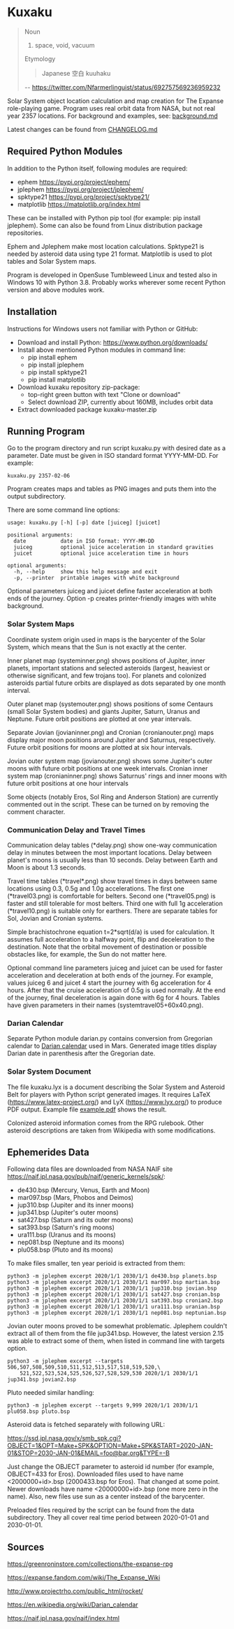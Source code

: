 # Kuxaku

>Noun
>
>1. space, void, vacuum
>
>Etymology
>
>>Japanese 空白 kuuhaku
>
> -- <https://twitter.com/Nfarmerlinguist/status/692757569236959232>

Solar System object location calculation and map creation for The Expanse role-playing game. Program uses real orbit data from NASA, but not real year 2357 locations. For background and examples, see: [background.md](background.md)

Latest changes can be found from [CHANGELOG.md](CHANGELOG.md)

## Required Python Modules

In addition to the Python itself, following modules are required:

- ephem <https://pypi.org/project/ephem/>
- jplephem <https://pypi.org/project/jplephem/>
- spktype21 <https://pypi.org/project/spktype21/>
- matplotlib <https://matplotlib.org/index.html>

These can be installed with Python pip tool (for example: pip install jplephem). Some can also be found from Linux distribution package repositories.

Ephem and Jplephem make most location calculations. Spktype21 is needed by asteroid data using type 21 format. Matplotlib is used to plot tables and Solar System maps.

Program is developed in OpenSuse Tumbleweed Linux and tested also in Windows 10 with Python 3.8. Probably works wherever some recent Python version and above modules work.

## Installation

Instructions for Windows users not familiar with Python or GitHub:

- Download and install Python: <https://www.python.org/downloads/>
- Install above mentioned Python modules in command line:
	- pip install ephem
	- pip install jplephem
	- pip install spktype21
	- pip install matplotlib
- Download kuxaku repository zip-package:
	- top-right green button with text "Clone or download"
	- Select download ZIP, currently about 160MB, includes orbit data
- Extract downloaded package kuxaku-master.zip

## Running Program

Go to the program directory and run script kuxaku.py with desired date as a parameter. Date must be given in ISO standard format YYYY-MM-DD. For example:

	kuxaku.py 2357-02-06

Program creates maps and tables as PNG images and puts them into the output subdirectory.

There are some command line options:

	usage: kuxaku.py [-h] [-p] date [juiceg] [juicet]

	positional arguments:
	  date           date in ISO format: YYYY-MM-DD
	  juiceg         optional juice acceleration in standard gravities
	  juicet         optional juice acceleration time in hours

	optional arguments:
	  -h, --help     show this help message and exit
	  -p, --printer  printable images with white background

Optional parameters juiceg and juicet define faster acceleration at both ends of the journey. Option -p creates printer-friendly images with white background.

### Solar System Maps

Coordinate system origin used in maps is the barycenter of the Solar System, which means that the Sun is not exactly at the center.

Inner planet map (systeminner.png) shows positions of Jupiter, inner planets, important stations and selected asteroids (largest, heaviest or otherwise significant, and few trojans too). For planets and colonized asteroids partial future orbits are displayed as dots separated by one month interval.

Outer planet map (systemouter.png) shows positions of some Centaurs (small Solar System bodies) and giants Jupiter, Saturn, Uranus and Neptune. Future orbit positions are plotted at one year intervals.

Separate Jovian (jovianinner.png) and Cronian (cronianouter.png) maps display major moon positions around Jupiter and Saturnus, respectively. Future orbit positions for moons are plotted at six hour intervals.

Jovian outer system map (jovianouter.png) shows some Jupiter's outer moons with future orbit positions at one week intervals. Cronian inner system map (cronianinner.png) shows Saturnus' rings and inner moons with future orbit positions at one hour intervals

Some objects (notably Eros, Sol Ring and Anderson Station) are currently commented out in the script. These can be turned on by removing the comment character.

### Communication Delay and Travel Times

Communication delay tables (*delay.png) show one-way communication delay in minutes between the most important locations. Delay between planet's moons is usually less than 10 seconds. Delay between Earth and Moon is about 1.3 seconds.

Travel time tables (\*travel\*.png) show travel times in days between same locations using 0.3, 0.5g and 1.0g accelerations. The first one (\*travel03.png) is comfortable for belters. Second one (\*travel05.png) is faster and still tolerable for most belters. Third one with full 1g acceleration (\*travel10.png) is suitable only for earthers. There are separate tables for Sol, Jovian and Cronian systems.

Simple brachistochrone equation t=2*sqrt(d/a) is used for calculation. It assumes full acceleration to a halfway point, flip and deceleration to the destination. Note that the orbital movement of destination or possible obstacles like, for example, the Sun do not matter here.

Optional command line parameters juiceg and juicet can be used for faster acceleration and deceleration at both ends of the journey. For example, values juiceg 6 and juicet 4 start the journey with 6g acceleration for 4 hours. After that the cruise acceleration of 0.5g is used normally. At the end of the journey, final deceleration is again done with 6g for 4 hours. Tables have given parameters in their names (systemtravel05+60x40.png).

### Darian Calendar

Separate Python module darian.py contains conversion from Gregorian calendar to [Darian calendar](https://en.wikipedia.org/wiki/Darian_calendar) used in Mars. Generated image titles display Darian date in parenthesis after the Gregorian date.

### Solar System Document

The file kuxaku.lyx is a document describing the Solar System and Asteroid Belt for players with Python script generated images. It requires LaTeX (<https://www.latex-project.org/>) and LyX (<https://www.lyx.org/>) to produce PDF output. Example file [example.pdf](example.pdf) shows the result.

Colonized asteroid information comes from the RPG rulebook. Other asteroid descriptions are taken from Wikipedia with some modifications.

## Ephemerides Data

Following data files are downloaded from NASA NAIF site <https://naif.jpl.nasa.gov/pub/naif/generic_kernels/spk/>:

- de430.bsp (Mercury, Venus, Earth and Moon)
- mar097.bsp (Mars, Phobos and Deimos)
- jup310.bsp (Jupiter and its inner moons)
- jup341.bsp (Jupiter's outer moons)
- sat427.bsp (Saturn and its outer moons)
- sat393.bsp (Saturn's ring moons)
- ura111.bsp (Uranus and its moons)
- nep081.bsp (Neptune and its moons)
- plu058.bsp (Pluto and its moons)

To make files smaller, ten year perioid is extracted from them:

	python3 -m jplephem excerpt 2020/1/1 2030/1/1 de430.bsp planets.bsp
	python3 -m jplephem excerpt 2020/1/1 2030/1/1 mar097.bsp martian.bsp
	python3 -m jplephem excerpt 2020/1/1 2030/1/1 jup310.bsp jovian.bsp
	python3 -m jplephem excerpt 2020/1/1 2030/1/1 sat427.bsp cronian.bsp
	python3 -m jplephem excerpt 2020/1/1 2030/1/1 sat393.bsp cronian2.bsp
	python3 -m jplephem excerpt 2020/1/1 2030/1/1 ura111.bsp uranian.bsp
	python3 -m jplephem excerpt 2020/1/1 2030/1/1 nep081.bsp neptunian.bsp

Jovian outer moons proved to be somewhat problematic. Jplephem couldn't extract all of them from the file jup341.bsp. However, the latest version 2.15 was able to extract some of them, when listed in command line with targets option.

	python3 -m jplephem excerpt --targets 506,507,508,509,510,511,512,513,517,518,519,520,\
		521,522,523,524,525,526,527,528,529,530 2020/1/1 2030/1/1 jup341.bsp jovian2.bsp

Pluto needed similar handling:

	python3 -m jplephem excerpt --targets 9,999 2020/1/1 2030/1/1 plu058.bsp pluto.bsp

Asteroid data is fetched separately with following URL:

<https://ssd.jpl.nasa.gov/x/smb_spk.cgi?OBJECT=1&OPT=Make+SPK&OPTION=Make+SPK&START=2020-JAN-01&STOP=2030-JAN-01&EMAIL=foo@bar.org&TYPE=-B>

Just change the OBJECT parameter to asteroid id number (for example, OBJECT=433 for Eros). Downloaded files used to have name <2000000+id>.bsp (2000433.bsp for Eros). That changed at some point. Newer downloads have name <20000000+id>.bsp (one more zero in the name). Also, new files use sun as a center instead of the barycenter.

Preloaded files required by the script can be found from the data subdirectory. They all cover real time period between 2020-01-01 and 2030-01-01.

## Sources

<https://greenroninstore.com/collections/the-expanse-rpg>

<https://expanse.fandom.com/wiki/The_Expanse_Wiki>

<http://www.projectrho.com/public_html/rocket/>

<https://en.wikipedia.org/wiki/Darian_calendar>

<https://naif.jpl.nasa.gov/naif/index.html>
